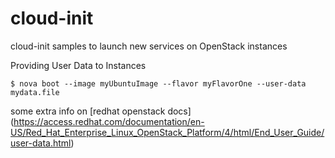 # cloud-init
cloud-init samples to launch new services on OpenStack instances

Providing User Data to Instances
```
$ nova boot --image myUbuntuImage --flavor myFlavorOne --user-data mydata.file
```

some extra info on [redhat openstack docs] (https://access.redhat.com/documentation/en-US/Red_Hat_Enterprise_Linux_OpenStack_Platform/4/html/End_User_Guide/user-data.html)
